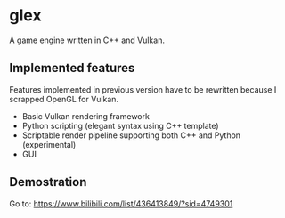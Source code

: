 # glex
A game engine written in C++ and Vulkan.

## Implemented features
Features implemented in previous version have to be rewritten because I scrapped OpenGL for Vulkan.
* Basic Vulkan rendering framework
* Python scripting (elegant syntax using C++ template)
* Scriptable render pipeline supporting both C++ and Python (experimental)
* GUI

## Demostration
Go to: https://www.bilibili.com/list/436413849/?sid=4749301
